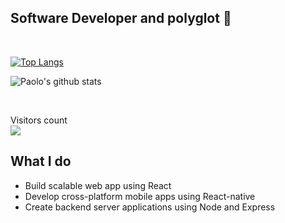 ## **Software Developer and polyglot 🤖** 

</br>

[![Top Langs](https://github-readme-stats.vercel.app/api/top-langs/?username=PaoloDiBello&layout=compact&title_color=9925be&text_color=2596be&bg_color=041014)](https://github.com/amitravikumar/github-readme-stats)

![Paolo's github stats](https://github-readme-stats.vercel.app/api?username=PaoloDiBello&title_color=9925be&text_color=2596be&bg_color=041014)

</br>

<p> 
  Visitors count<br>
  <img src="https://profile-counter.glitch.me/PaoloDiBello/count.svg" />
</p>

## **What I do**

- Build scalable web app using React
- Develop cross-platform mobile apps using React-native
- Create backend server applications using Node and Express

